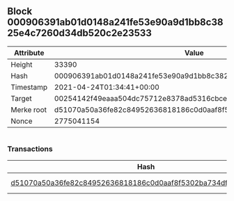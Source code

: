 ## Block 000906391ab01d0148a241fe53e90a9d1bb8c3825e4c7260d34db520c2e23533

Attribute | Value
--- | ---
Height | 33390
Hash | 000906391ab01d0148a241fe53e90a9d1bb8c3825e4c7260d34db520c2e23533
Timestamp | 2021-04-24T01:34:41+00:00
Target | 00254142f49eaaa504dc75712e8378ad5316cbcead634704b3734b6271167cc4
Merke root | d51070a50a36fe82c84952636818186c0d0aaf8f5302ba734df9fc949ca4e4ea
Nonce | 2775041154

```

```

### Transactions

Hash | Amount
--- | ---
[d51070a50a36fe82c84952636818186c0d0aaf8f5302ba734df9fc949ca4e4ea](d51070a50a36fe82c84952636818186c0d0aaf8f5302ba734df9fc949ca4e4ea.md) | 10.00000000 SKEPTI 
